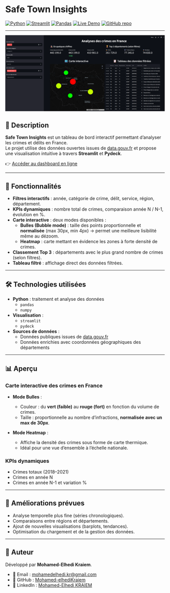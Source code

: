 
# Safe Town Insights  

[![Python](https://img.shields.io/badge/Python-3.9%2B-blue?logo=python&logoColor=white)](https://www.python.org/)  [![Streamlit](https://img.shields.io/badge/Streamlit-1.0%2B-FF4B4B?logo=streamlit&logoColor=white)](https://streamlit.io/)  [![Pandas](https://img.shields.io/badge/Pandas-Data%20Analysis-150458?logo=pandas)](https://pandas.pydata.org/) [![Live Demo](https://img.shields.io/badge/Demo-Streamlit%20App-FF4B4B?logo=streamlit)](https://safe-town-insights-gp7fgkquuznlfemnuwh9pm.streamlit.app/)  [![GitHub repo](https://img.shields.io/badge/GitHub-Repository-181717?logo=github)](https://github.com/Mohamed-elhediKraiem/safe-town-insights)  

---

![Dashboard Screenshot](screenshot.png) 

## 📖 Description  

**Safe Town Insights** est un tableau de bord interactif permettant d’analyser les crimes et délits en France.  
Le projet utilise des données ouvertes issues de [data.gouv.fr](https://www.data.gouv.fr/) et propose une visualisation intuitive à travers **Streamlit** et **Pydeck**.  

👉 [Accéder au dashboard en ligne](https://safe-town-insights-gp7fgkquuznlfemnuwh9pm.streamlit.app/)  

---

## 🚀 Fonctionnalités  

- **Filtres interactifs** : année, catégorie de crime, délit, service, région, département.  
- **KPIs dynamiques** : nombre total de crimes, comparaison année N / N-1, évolution en %.  
- **Carte interactive** : deux modes disponibles :  
  - **Bulles (Bubble mode)** : taille des points proportionnelle et **normalisée** (max 30px, min 4px) → permet une meilleure lisibilité même au dézoom.  
  - **Heatmap** : carte mettant en évidence les zones à forte densité de crimes.   
- **Classement Top 3** : départements avec le plus grand nombre de crimes (selon filtres).  
- **Tableau filtré** : affichage direct des données filtrées.  

---

## 🛠️ Technologies utilisées  

- **Python** : traitement et analyse des données  
  - `pandas`  
  - `numpy`  
- **Visualisation** :  
  - `streamlit`  
  - `pydeck`  
- **Sources de données** :  
  - Données publiques issues de [data.gouv.fr](https://www.data.gouv.fr/)  
  - Données enrichies avec coordonnées géographiques des départements  

---

## 📊 Aperçu  

### Carte interactive des crimes en France  
- **Mode Bulles** :  
  - Couleur : du **vert (faible)** au **rouge (fort)** en fonction du volume de crimes.  
  - Taille : proportionnelle au nombre d’infractions, **normalisée avec un max de 30px**.  

- **Mode Heatmap** :  
  - Affiche la densité des crimes sous forme de carte thermique.  
  - Idéal pour une vue d’ensemble à l’échelle nationale. 

### KPIs dynamiques  
- Crimes totaux (2018–2021)  
- Crimes en année N  
- Crimes en année N-1 et variation %  

---

## 📌 Améliorations prévues  

- Analyse temporelle plus fine (séries chronologiques).  
- Comparaisons entre régions et départements.  
- Ajout de nouvelles visualisations (barplots, tendances).  
- Optimisation du chargement et de la gestion des données.  

---

## 👤 Auteur  

Développé par **Mohamed-Elhedi Kraiem**.  

- 📧 Email : mohamedelhedi.kr@gmail.com  
- 🔗 GitHub : [Mohamed-elhediKraiem](https://github.com/Mohamed-elhediKraiem)  
- 🔗 LinkedIn : [Mohamed-Elhedi KRAIEM](https://www.linkedin.com/in/mohamed-elhedi-kraiem-49677a178/)  
